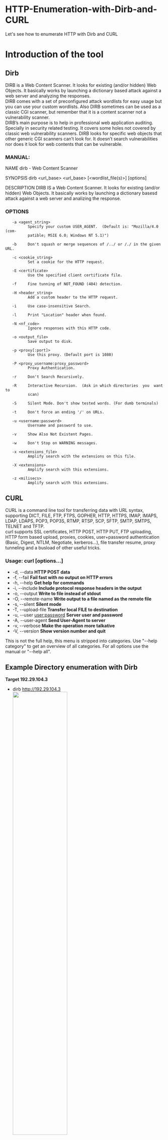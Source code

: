 # HTTP-Enumeration-with-Dirb-and-CURL
Let's see how to enumerate HTTP with Dirb and CURL
# Introduction of the tool
## Dirb
DIRB is a Web Content Scanner. It looks for existing (and/or hidden) Web Objects. It basically works by launching a dictionary based attack against a web server and analyzing the responses. <br>
DIRB comes with a set of preconfigured attack wordlists for easy usage but you can use your custom wordlists. Also DIRB sometimes can be used as a classic CGI scanner, but remember that it is a content scanner not a vulnerability scanner.<br>
DIRB’s main purpose is to help in professional web application auditing. Specially in security related testing. It covers some holes not covered by classic web vulnerability scanners. DIRB looks for specific web objects that other generic CGI scanners can’t look for. It doesn’t search vulnerabilities nor does it look for web contents that can be vulnerable.

### MANUAL:
NAME
       dirb - Web Content Scanner

SYNOPSIS
       dirb <url_base> <url_base> [<wordlist_file(s)>] [options]

DESCRIPTION
       DIRB  IS  a  Web Content Scanner. It looks for existing (and/or hidden)
       Web Objects. It basically works by launching a dictionary basesd attack
       against a web server and analizing the response.

### OPTIONS
       -a <agent_string>
              Specify your custom USER_AGENT.  (Default is: "Mozilla/4.0 (com-
              patible; MSIE 6.0; Windows NT 5.1)")

       -b     Don't squash or merge sequences of /../ or /./ in the given URL.

       -c <cookie_string>
              Set a cookie for the HTTP request.

       -E <certificate>
              Use the specified client certificate file.

       -f     Fine tunning of NOT_FOUND (404) detection.

       -H <header_string>
              Add a custom header to the HTTP request.

       -i     Use case-insensitive Search.

       -l     Print "Location" header when found.

       -N <nf_code>
              Ignore responses with this HTTP code.

       -o <output_file>
              Save output to disk.

       -p <proxy[:port]>
              Use this proxy. (Default port is 1080)

       -P <proxy_username:proxy_password>
              Proxy Authentication.

       -r     Don't Search Recursively.

       -R     Interactive Recursion.  (Ask in which directories  you  want  to
              scan)

       -S     Silent Mode. Don't show tested words. (For dumb terminals)

       -t     Don't force an ending '/' on URLs.

       -u <username:password>
              Username and password to use.

       -v     Show Also Not Existent Pages.

       -w     Don't Stop on WARNING messages.

       -x <extensions_file>
              Amplify search with the extensions on this file.

       -X <extensions>
              Amplify search with this extensions.

       -z <milisecs>
              Amplify search with this extensions.

## CURL
CURL is a command line tool for transferring data with URL syntax, supporting DICT, FILE, FTP, FTPS, GOPHER, HTTP, HTTPS, IMAP, IMAPS, LDAP, LDAPS, POP3, POP3S, RTMP, RTSP, SCP, SFTP, SMTP, SMTPS, TELNET and TFTP.<br>
curl supports SSL certificates, HTTP POST, HTTP PUT, FTP uploading, HTTP form based upload, proxies, cookies, user+password authentication (Basic, Digest, NTLM, Negotiate, kerberos…), file transfer resume, proxy tunneling and a busload of other useful tricks.

### Usage: curl [options...] <url>
  - -d, --data <data>          **HTTP POST data**
  - -f, --fail                 **Fail fast with no output on HTTP errors**
  - -h, --help <category>      **Get help for commands**
  - -i, --include              **Include protocol response headers in the output**
  - -o, --output <file>        **Write to file instead of stdout**
  - -O, --remote-name          **Write output to a file named as the remote file**
  - -s, --silent               **Silent mode**
  - -T, --upload-file <file>   **Transfer local FILE to destination**
  - -u, --user <user:password> **Server user and password**
  - -A, --user-agent <name>    **Send User-Agent <name> to server**
  - -v, --verbose              **Make the operation more talkative**
  - -V, --version              **Show version number and quit**

This is not the full help, this menu is stripped into categories.
Use "--help category" to get an overview of all categories.
For all options use the manual or "--help all".


## Example Directory enumeration with Dirb <br>
**Target 192.29.104.3**
 - dirb http://192.29.104.3<br>
<img src="dirb.png" width=60% height="auto"><br><br>



## Example Directory enumeration with curl <br>
**Target 192.29.104.3**
### curl requests on 192.29.104.3
 - curl -X GET 192.29.104.3 **(GET REQUEST)** <br>
<img src="get.png" width=60% height="auto"><br><br> 
 - curl -I 192.29.104.3 **(HEAD REQUEST)** <br>
<img src="head.png" width=60% height="auto"><br><br>
 - curl -X OPTIONS 192.29.104.3 -v **(OPTIONS REQUEST)** <br>
<img src="option.png" width=70% height="auto"><br><br>
 - curl -X POST 192.29.104.3 **(POST REQUEST)** <br>
<img src="post.png" width=60% height="auto"><br><br>
 - curl -X PUT 192.29.104.3 **(PUT REQUEST)** <br>
<img src="put.png" width=60% height="auto"><br><br>
### curl requests on 192.29.104.3/login.php
 - curl -X OPTIONS 192.29.104.3/login.php **(OPTIONS REQUEST ON LOGIN.PHP)** <br>
<img src="optionslogin.png" width=60% height="auto"><br><br>
 - curl -X POST 192.29.104.3/login.php **(POST REQUEST ON LOGIN.PHP)** <br>
<img src="login1.png" width=60% height="auto"><br><br>
 - curl -X POST 192.29.104.3/login.php -d "name=john&password=password" -v **(POST REQUEST ON LOGIN.PHP WITH CREDENTIALS)** <br>
<img src="login2.png" width=60% height="auto"><br><br>
### curl requests on 192.29.104.3/post.php
 - curl -X OPTIONS 192.29.104.3/post.php **(OPTIONS REQUEST ON POST.PHP)** <br>
<img src="optionspost.png" width=60% height="auto"><br><br>
### curl requests on 192.29.104.3/uploads/
 - curl -X OPTIONS 192.29.104.3/uploads/ -v **(OPTIONS REQUEST ON UPLOADS DIRECTORY)** <br>
<img src="options.png" width=60% height="auto"><br><br>

**Creation a txt file and upload it to the directory /uploads/**
 - echo "Hello World" > hello.txt **(CREATION A RANDOM TXT)** <br>
 - curl 192.29.104.3/uploads/ --upload-file hello.txt **(UPLOAD REQUEST ON THE DIRECTORY UPLOADS)** <br>
<img src="upload.png" width=50% height="auto"><br><br>
 - curl -X DELETE 192.29.104.3/uploads/hello.txt **(DELETE REQUEST ON THE DIRECTORY UPLOADS OF THE FILE hello.txt)** <br>
<img src="delete.png" width=45% height="auto"><br><br> 

### Summary:
Use dirb to find the directory hidden and not with a dictionary. Then use curl (options request) to enumerate the methods allowed, and use the allowed methods to enumerate, enumerate and enumerate... or maybe to upload a reverse shell or any desired operation allowed.

#Author
<b>Xiao Li Savio Feng</b>
